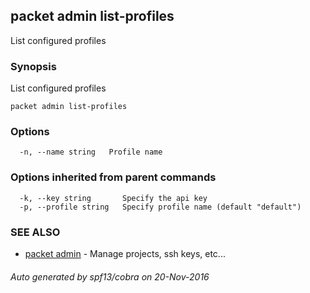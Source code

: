 ## packet admin list-profiles

List configured profiles

### Synopsis


List configured profiles

```
packet admin list-profiles
```

### Options

```
  -n, --name string   Profile name
```

### Options inherited from parent commands

```
  -k, --key string       Specify the api key
  -p, --profile string   Specify profile name (default "default")
```

### SEE ALSO
* [packet admin](packet_admin.md)	 - Manage projects, ssh keys, etc...

###### Auto generated by spf13/cobra on 20-Nov-2016
